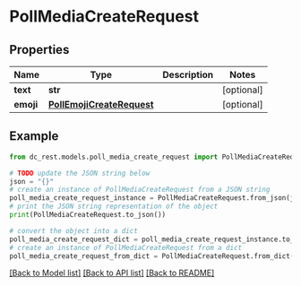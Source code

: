 # PollMediaCreateRequest


## Properties

Name | Type | Description | Notes
------------ | ------------- | ------------- | -------------
**text** | **str** |  | [optional] 
**emoji** | [**PollEmojiCreateRequest**](PollEmojiCreateRequest.md) |  | [optional] 

## Example

```python
from dc_rest.models.poll_media_create_request import PollMediaCreateRequest

# TODO update the JSON string below
json = "{}"
# create an instance of PollMediaCreateRequest from a JSON string
poll_media_create_request_instance = PollMediaCreateRequest.from_json(json)
# print the JSON string representation of the object
print(PollMediaCreateRequest.to_json())

# convert the object into a dict
poll_media_create_request_dict = poll_media_create_request_instance.to_dict()
# create an instance of PollMediaCreateRequest from a dict
poll_media_create_request_from_dict = PollMediaCreateRequest.from_dict(poll_media_create_request_dict)
```
[[Back to Model list]](../README.md#documentation-for-models) [[Back to API list]](../README.md#documentation-for-api-endpoints) [[Back to README]](../README.md)


